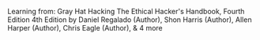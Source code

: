 Learning from:
Gray Hat Hacking The Ethical Hacker's Handbook, Fourth Edition 4th Edition
by Daniel Regalado (Author), Shon Harris (Author), Allen Harper (Author), Chris Eagle (Author), & 4 more
